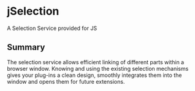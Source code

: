 # jSelection
A Selection Service provided for JS
## Summary
The selection service allows efficient linking of different parts within a browser window. 
Knowing and using the existing selection mechanisms gives your plug-ins a clean design, 
smoothly integrates them into the window and opens them for future extensions.
